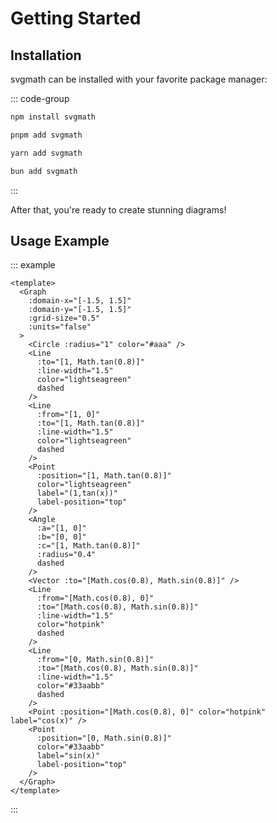 # Getting Started

## Installation

svgmath can be installed with your favorite package manager:

::: code-group

```bash [npm]
npm install svgmath
```

```bash [pnpm]
pnpm add svgmath
```

```bash [yarn]
yarn add svgmath
```

```bash [bun]
bun add svgmath
```

:::

After that, you're ready to create stunning diagrams!

## Usage Example

::: example

```vue
<template>
  <Graph
    :domain-x="[-1.5, 1.5]"
    :domain-y="[-1.5, 1.5]"
    :grid-size="0.5"
    :units="false"
  >
    <Circle :radius="1" color="#aaa" />
    <Line
      :to="[1, Math.tan(0.8)]"
      :line-width="1.5"
      color="lightseagreen"
      dashed
    />
    <Line
      :from="[1, 0]"
      :to="[1, Math.tan(0.8)]"
      :line-width="1.5"
      color="lightseagreen"
      dashed
    />
    <Point
      :position="[1, Math.tan(0.8)]"
      color="lightseagreen"
      label="(1,tan(x))"
      label-position="top"
    />
    <Angle
      :a="[1, 0]"
      :b="[0, 0]"
      :c="[1, Math.tan(0.8)]"
      :radius="0.4"
      dashed
    />
    <Vector :to="[Math.cos(0.8), Math.sin(0.8)]" />
    <Line
      :from="[Math.cos(0.8), 0]"
      :to="[Math.cos(0.8), Math.sin(0.8)]"
      :line-width="1.5"
      color="hotpink"
      dashed
    />
    <Line
      :from="[0, Math.sin(0.8)]"
      :to="[Math.cos(0.8), Math.sin(0.8)]"
      :line-width="1.5"
      color="#33aabb"
      dashed
    />
    <Point :position="[Math.cos(0.8), 0]" color="hotpink" label="cos(x)" />
    <Point
      :position="[0, Math.sin(0.8)]"
      color="#33aabb"
      label="sin(x)"
      label-position="top"
    />
  </Graph>
</template>
```

:::
